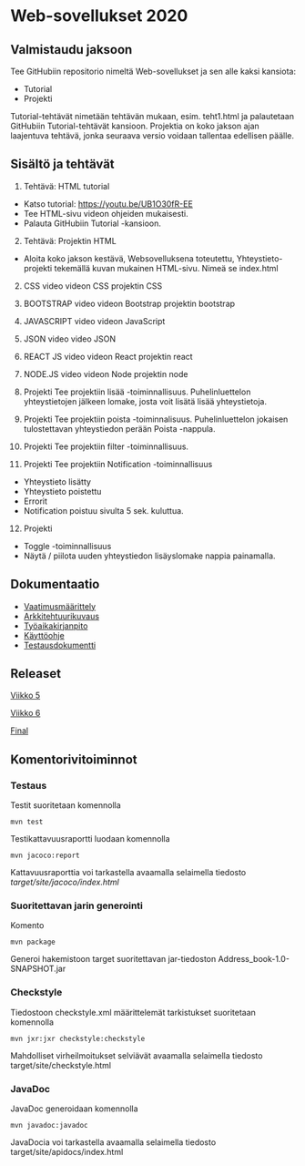 
# Web-sovellukset 2020 

## Valmistaudu jaksoon
Tee GitHubiin repositorio nimeltä Web-sovellukset ja sen alle kaksi kansiota: 
  * Tutorial
  * Projekti


Tutorial-tehtävät nimetään tehtävän mukaan, esim. teht1.html ja palautetaan GitHubiin Tutorial-tehtävät kansioon. Projektia on koko jakson ajan laajentuva tehtävä, jonka seuraava versio voidaan tallentaa edellisen päälle.


## Sisältö ja tehtävät
1. Tehtävä: HTML tutorial
  * Katso tutorial: https://youtu.be/UB1O30fR-EE
  * Tee HTML-sivu videon ohjeiden mukaisesti.
  * Palauta GitHubiin Tutorial -kansioon.  
2. Tehtävä: Projektin HTML 
  * Aloita koko jakson kestävä, Websovelluksena toteutettu, Yhteystieto-projekti tekemällä kuvan mukainen HTML-sivu. Nimeä se index.html

  



2. CSS
video
videon CSS
projektin CSS

3. BOOTSTRAP
video
videon Bootstrap
projektin bootstrap

4. JAVASCRIPT
video
videon JavaScript

5. JSON
video
video JSON

6. REACT JS
video
videon React
projektin react

7. NODE.JS
video
videon Node
projektin node

8. Projekti
Tee projektiin lisää -toiminnallisuus.
Puhelinluettelon yhteystietojen jälkeen lomake, josta voit lisätä lisää yhteystietoja.

9. Projekti
Tee projektiin poista -toiminnalisuus.
Puhelinluettelon jokaisen tulostettavan yhteystiedon perään Poista -nappula.

10. Projekti
Tee projektiin filter -toiminnallisuus.

11. Projekti
Tee projektiin Notification -toiminnallisuus
- Yhteystieto lisätty
- Yhteystieto poistettu 
- Errorit
- Notification poistuu sivulta 5 sek. kuluttua.

12. Projekti
- Toggle -toiminnallisuus
- Näytä / piilota uuden yhteystiedon lisäyslomake nappia painamalla.

## Dokumentaatio   
* [Vaatimusmäärittely](https://github.com/MiraVorne77/ot-harjoitustyo/blob/master/dokumentaatio/vaatimusmaarittely.md)
* [Arkkitehtuurikuvaus](https://github.com/MiraVorne77/ot-harjoitustyo/blob/master/dokumentaatio/arkkitehtuuri.md)
* [Työaikakirjanpito](https://github.com/MiraVorne77/ot-harjoitustyo/blob/master/dokumentaatio/tyoaikakirjanpito.md)
* [Käyttöohje](https://github.com/MiraVorne77/ot-harjoitustyo/blob/master/dokumentaatio/kayttoohje.md)
* [Testausdokumentti](https://github.com/MiraVorne77/ot-harjoitustyo/blob/master/dokumentaatio/testausdokumentti.md)

## Releaset
[Viikko 5](https://github.com/MiraVorne77/ot-harjoitustyo/releases/tag/Viikko5)

[Viikko 6](https://github.com/MiraVorne77/ot-harjoitustyo/releases/tag/Viikko6)

[Final](https://github.com/MiraVorne77/ot-harjoitustyo/releases/tag/Final)

## Komentorivitoiminnot

### Testaus

Testit suoritetaan komennolla

```
mvn test
```

Testikattavuusraportti luodaan komennolla

```
mvn jacoco:report
```

Kattavuusraporttia voi tarkastella avaamalla selaimella tiedosto _target/site/jacoco/index.html_

### Suoritettavan jarin generointi

Komento

```
mvn package
```

Generoi hakemistoon target suoritettavan jar-tiedoston Address_book-1.0-SNAPSHOT.jar

### Checkstyle

Tiedostoon checkstyle.xml määrittelemät tarkistukset suoritetaan komennolla

```
mvn jxr:jxr checkstyle:checkstyle
```
Mahdolliset virheilmoitukset selviävät avaamalla selaimella tiedosto target/site/checkstyle.html

### JavaDoc
JavaDoc generoidaan komennolla

```
mvn javadoc:javadoc
```

JavaDocia voi tarkastella avaamalla selaimella tiedosto target/site/apidocs/index.html